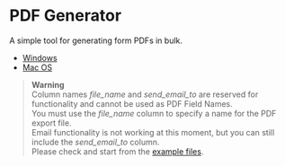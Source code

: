 # PDF Generator

A simple tool for generating form PDFs in bulk.

 - [Windows](https://github.com/ScriptAndTonic/pdf_generator/releases/latest/download/pdf_generator-1.2.0.Setup.exe)
 - [Mac OS](https://github.com/ScriptAndTonic/pdf_generator/releases/latest/download/pdf_generator-darwin-x64-1.2.0.zip)

> **Warning**
> <br>Column names *file_name* and *send_email_to* are reserved for functionality and cannot be used as PDF Field Names.<br>
You must use the *file_name* column to specify a name for the PDF export file.<br>
Email functionality is not working at this moment, but you can still include the *send_email_to* column.<br>
Please check and start from the [example files](example_files).
